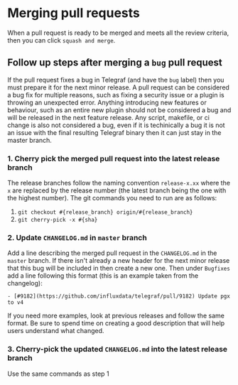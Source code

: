# Merging pull requests

When a pull request is ready to be merged and meets all the review criteria, then you can click `squash and merge`.

## Follow up steps after merging a `bug` pull request

If the pull request fixes a bug in Telegraf (and have the `bug` label) then you must prepare it for the next minor release. A pull request can be considered a bug fix for multiple reasons, such as fixing a security issue or a plugin is throwing an unexpected error. Anything introducing new features or behaviour, such as an entire new plugin should not be considered a bug and will be released in the next feature release. Any script, makefile, or ci change is also not considered a bug, even if it is techinically a bug it is not an issue with the final resulting Telegraf binary then it can just stay in the master branch.

### 1. Cherry pick the merged pull request into the latest release branch

The release branches follow the naming convention `release-x.xx` where the `x` are replaced by the release number (the latest branch being the one with the highest number). The git commands you need to run are as follows:

1. `git checkout #{release_branch} origin/#{release_branch}`
2. `git cherry-pick -x #{sha}`

### 2. Update `CHANGELOG.md` in `master` branch

Add a line describing the merged pull request in the `CHANGELOG.md` in the `master` branch. If there isn't already a new header for the next minor release that this bug will be included in then create a new one. Then under `Bugfixes` add a line following this format (this is an example taken from the changelog):

`- [#9182](https://github.com/influxdata/telegraf/pull/9182) Update pgx to v4`

If you need more examples, look at previous releases and follow the same format. Be sure to spend time on creating a good description that will help users understand what changed.

### 3. Cherry-pick the updated `CHANGELOG.md` into the latest release branch

Use the same commands as step 1
